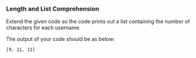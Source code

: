 ### Length and List Comprehension
Extend the given code so the code prints out a list containing the number of characters for each username.

The output of your code should be as below:
```
[9, 11, 11]
```